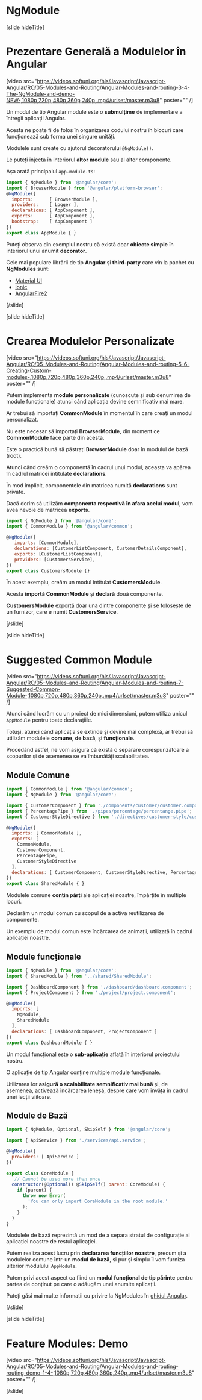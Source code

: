 # NgModule

[slide hideTitle]

# Prezentare Generală a Modulelor în Angular

[video src="https://videos.softuni.org/hls/Javascript/Javascript-Angular/RO/05-Modules-and-Routing/Angular-Modules-and-routing-3-4-The-NgModule-and-demo-NEW-,1080p,720p,480p,360p,240p,.mp4/urlset/master.m3u8" poster="" /]

Un modul de tip Angular module este o **submulțime** de implementare a întregii aplicații Angular.

Acesta ne poate fi de folos în organizarea codului nostru în blocuri care funcționează sub forma unei singure unități.

Modulele sunt create cu ajutorul decoratorului `@NgModule()`.

Le puteți injecta în interiorul **altor module** sau al altor componente.

Așa arată principalul `app.module.ts`:

```js
import { NgModule } from '@angular/core';
import { BrowserModule } from '@angular/platform-browser';
@NgModule({
  imports:      [ BrowserModule ],
  providers:    [ Logger ],
  declarations: [ AppComponent ],
  exports:      [ AppComponent ],
  bootstrap:    [ AppComponent ]
})
export class AppModule { }
```

Puteți observa din exemplul nostru că există doar **obiecte simple** în interiorul unui anumit **decorator**.

Cele mai populare librării de tip **Angular** și **third-party** care vin la pachet cu **NgModules** sunt:

- [Material UI](https://material.angular.io/)
- [Ionic](https://ionicframework.com/)
- [AngularFire2](https://github.com/IdanCo/angularfire2)

[/slide]

[slide hideTitle]

# Crearea Modulelor Personalizate

[video src="https://videos.softuni.org/hls/Javascript/Javascript-Angular/RO/05-Modules-and-Routing/Angular-Modules-and-routing-5-6-Creating-Custom-modules-,1080p,720p,480p,360p,240p,.mp4/urlset/master.m3u8" poster="" /]

Putem implementa **module personalizate** (cunoscute și sub denumirea de module funcționale) atunci când aplicația devine semnificativ mai mare.

Ar trebui să importați **CommonModule** în momentul în care creați un modul personalizat. 

Nu este necesar să importați **BrowserModule**, din moment ce **CommonModule** face parte din acesta.

Este o practică bună să păstrați **BrowserModule** doar în modulul de bază (root).

Atunci când creăm o componentă în cadrul unui modul, aceasta va apărea în cadrul matricei intitulate **declarations**.

În mod implicit, componentele din matricea numită **declarations** sunt private.

Dacă dorim să utilizăm **componenta respectivă în afara acelui modul**, vom avea nevoie de matricea **exports**.

```js
import { NgModule } from '@angular/core';
import { CommonModule } from '@angular/common';

@NgModule({
   imports: [CommonModule],
   declarations: [CustomerListComponent, CustomerDetailsComponent],
   exports: [CustomerListComponent],
   providers: [CustomersService],
})
export class CustomersModule {}
```

În acest exemplu, creăm un modul intitulat **CustomersModule**.

Acesta **importă CommonModule** și **declară** două componente.

**CustomersModule** exportă doar una dintre componente și se folosește de un furnizor, care e numit **CustomersService**.

[/slide]

[slide hideTitle]

# Suggested Common Module

[video src="https://videos.softuni.org/hls/Javascript/Javascript-Angular/RO/05-Modules-and-Routing/Angular-Modules-and-routing-7-Suggested-Common-Module-,1080p,720p,480p,360p,240p,.mp4/urlset/master.m3u8" poster="" /]

Atunci când lucrăm cu un proiect de mici dimensiuni, putem utiliza unicul `AppModule` pentru toate declarațiile.

Totuși, atunci când aplicația se extinde și devine mai complexă, ar trebui să utilizăm modulele **comune**, **de bază**, și **funcționale**.

Procedând astfel, ne vom asigura că există o separare corespunzătoare a scopurilor și de asemenea se va îmbunătăți scalabilitatea.

## Module Comune

```js
import { CommonModule } from '@angular/common';
import { NgModule } from '@angular/core';

import { CustomerComponent } from './components/customer/customer.component';
import { PercentagePipe } from './pipes/percentage/percentange.pipe';
import { CustomerStyleDirective } from './directives/customer-style/customer-style.directive';

@NgModule({
  imports: [ CommonModule ],
  exports: [
    CommonModule,
    CustomerComponent,
    PercentagePipe,
    CustomerStyleDirective 
  ],
  declarations: [ CustomerComponent, CustomerStyleDirective, PercentagePipe ]
})
export class SharedModule { }
```

Modulele comune **conțin părți** ale aplicației noastre, împărțite în multiple locuri.

Declarăm un modul comun cu scopul de a activa reutilizarea de componente.

Un exemplu de modul comun este încărcarea de animații, utilizată în cadrul aplicației noastre.

## Module funcționale

```js
import { NgModule } from '@angular/core';
import { SharedModule } from '../shared/SharedModule';

import { DashboardComponent } from './dashboard/dashboard.component';
import { ProjectComponent } from './project/project.component';

@NgModule({
  imports: [
    NgModule,
    SharedModule
  ],
  declarations: [ DashboardComponent, ProjectComponent ]
})
export class DashboardModule { }
```

Un modul funcțional este o **sub-aplicație** aflată în interiorul proiectului nostru.

O aplicație de tip Angular conține multiple module funcționale.

Utilizarea lor **asigură o scalabilitate semnificativ mai bună** și, de asemenea, activează încărcarea leneșă, despre care vom învăța în cadrul unei lecții viitoare.

## Module de Bază

```js
import { NgModule, Optional, SkipSelf } from '@angular/core';

import { ApiService } from './services/api.service';

@NgModule({
  providers: [ ApiService ]
})

export class CoreModule {
   // Cannot be used more than once
  constructor(@Optional() @SkipSelf() parent: CoreModule) {
    if (parent) {
      throw new Error(
        'You can only import CoreModule in the root module.'
      );
    }
  }
}
```

Modulele de bază reprezintă un mod de a separa stratul de configurație al aplicației noastre de restul aplicației.

Putem realiza acest lucru prin **declararea funcțiilor noastre**, precum și a modulelor comune într-un **modul de bază**, și pur și simplu îl vom furniza ulterior modulului `AppModule`.

Putem privi acest aspect ca fiind un **modul funcțional de tip părinte** pentru partea de conținut pe care o adăugăm unei anumite aplicații.

Puteți găsi mai multe informații cu privire la NgModules în [ghidul Angular](https://angular.io/guide/ngmodules).

[/slide]

[slide hideTitle]

# Feature Modules: Demo

[video src="https://videos.softuni.org/hls/Javascript/Javascript-Angular/RO/05-Modules-and-Routing/Angular-Modules-and-routing-routing-demo-1-4-,1080p,720p,480p,360p,240p,.mp4/urlset/master.m3u8" poster="" /]

[/slide]
